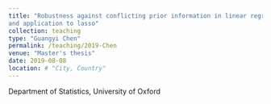 ```yaml
---
title: "Robustness against conflicting prior information in linear regression
and application to lasso"
collection: teaching
type: "Guangyi Chen"
permalink: /teaching/2019-Chen
venue: "Master's thesis"
date: 2019-08-08
location: # "City, Country"
---
```


Department of Statistics, University of Oxford